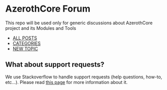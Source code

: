 # AzerothCore Forum
This repo will be used only for generic discussions about AzerothCore project and its Modules and Tools

* [ALL POSTS](https://github.com/azerothcore/forum/issues)
* [CATEGORIES](https://github.com/azerothcore/forum/labels)
* [NEW TOPIC](https://github.com/azerothcore/forum/issues/new/choose)

## What about support requests?

We use Stackoverflow to handle support requests (help questions, how-to, etc...). Please read [this page](http://www.azerothcore.org/wiki/How-to-ask-for-help) for more information about it.
